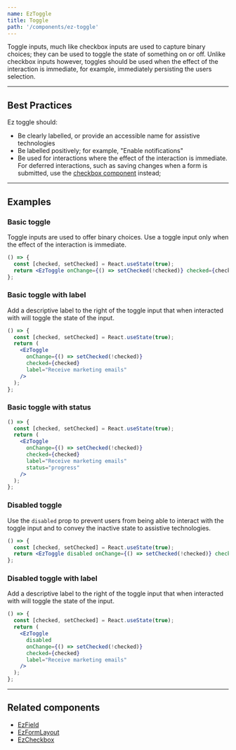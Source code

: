 ```yaml
---
name: EzToggle
title: Toggle
path: '/components/ez-toggle'
---
```


Toggle inputs, much like checkbox inputs are used to capture binary choices; they can be used to toggle the state of something on or off. Unlike checkbox inputs however, toggles should be used when the effect of the interaction is immediate, for example, immediately persisting the users selection.

---

## Best Practices

Ez toggle should:

- Be clearly labelled, or provide an accessible name for assistive technologies
- Be labelled positively; for example, "Enable notifications"
- Be used for interactions where the effect of the interaction is immediate. For deferred interactions, such as saving changes when a form is submitted, use the [checkbox component](/components/ez-checkbox) instead;

---

## Examples

### Basic toggle

Toggle inputs are used to offer binary choices. Use a toggle input only when the effect of the interaction is immediate.

```jsx
() => {
  const [checked, setChecked] = React.useState(true);
  return <EzToggle onChange={() => setChecked(!checked)} checked={checked} />;
};
```

### Basic toggle with label

Add a descriptive label to the right of the toggle input that when interacted with will toggle the state of the input.

```jsx
() => {
  const [checked, setChecked] = React.useState(true);
  return (
    <EzToggle
      onChange={() => setChecked(!checked)}
      checked={checked}
      label="Receive marketing emails"
    />
  );
};
```

### Basic toggle with status

```jsx
() => {
  const [checked, setChecked] = React.useState(true);
  return (
    <EzToggle
      onChange={() => setChecked(!checked)}
      checked={checked}
      label="Receive marketing emails"
      status="progress"
    />
  );
};
```

### Disabled toggle

Use the `disabled` prop to prevent users from being able to interact with the toggle input and to convey the inactive state to assistive technologies.

```jsx
() => {
  const [checked, setChecked] = React.useState(true);
  return <EzToggle disabled onChange={() => setChecked(!checked)} checked={checked} />;
};
```

### Disabled toggle with label

Add a descriptive label to the right of the toggle input that when interacted with will toggle the state of the input.

```jsx
() => {
  const [checked, setChecked] = React.useState(true);
  return (
    <EzToggle
      disabled
      onChange={() => setChecked(!checked)}
      checked={checked}
      label="Receive marketing emails"
    />
  );
};
```

---

## Related components

- [EzField](/components/ez-field)
- [EzFormLayout](/components/ez-form-layout)
- [EzCheckbox](/components/ez-checkbox)
